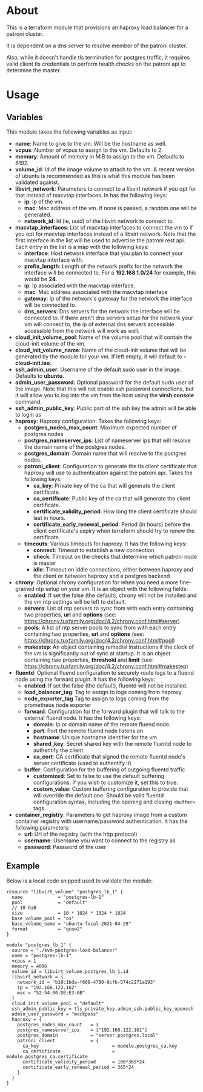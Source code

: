 # About

This is a terraform module that provisions an haproxy load balancer for a patroni cluster.

It is dependent on a dns server to resolve member of the patroni cluster.

Also, while it doesn't handle tls termination for postgres traffic, it requires valid client tls credentials to perform health checks on the patroni api to determine the master.

# Usage

## Variables

This module takes the following variables as input:

- **name**: Name to give to the vm. Will be the hostname as well.
- **vcpus**: Number of vcpus to assign to the vm. Defaults to 2.
- **memory**: Amount of memory in MiB to assign to the vm. Defaults to 8192.
- **volume_id**: Id of the image volume to attach to the vm. A recent version of ubuntu is recommended as this is what this module has been validated against.
- **libvirt_network**: Parameters to connect to a libvirt network if you opt for that instead of macvtap interfaces. In has the following keys:
  - **ip**: Ip of the vm.
  - **mac**: Mac address of the vm. If none is passed, a random one will be generated.
  - **network_id**: Id (ie, uuid) of the libvirt network to connect to.
- **macvtap_interfaces**: List of macvtap interfaces to connect the vm to if you opt for macvtap interfaces instead of a libvirt network. Note that the first interface in the list will be used to advertise the patroni rest api. Each entry in the list is a map with the following keys:
  - **interface**: Host network interface that you plan to connect your macvtap interface with.
  - **prefix_length**: Length of the network prefix for the network the interface will be connected to. For a **192.168.1.0/24** for example, this would be **24**.
  - **ip**: Ip associated with the macvtap interface. 
  - **mac**: Mac address associated with the macvtap interface
  - **gateway**: Ip of the network's gateway for the network the interface will be connected to.
  - **dns_servers**: Dns servers for the network the interface will be connected to. If there aren't dns servers setup for the network your vm will connect to, the ip of external dns servers accessible accessible from the network will work as well.
- **cloud_init_volume_pool**: Name of the volume pool that will contain the cloud-init volume of the vm.
- **cloud_init_volume_name**: Name of the cloud-init volume that will be generated by the module for your vm. If left empty, it will default to **<name>-cloud-init.iso**.
- **ssh_admin_user**: Username of the default sudo user in the image. Defaults to **ubuntu**.
- **admin_user_password**: Optional password for the default sudo user of the image. Note that this will not enable ssh password connections, but it will allow you to log into the vm from the host using the **virsh console** command.
- **ssh_admin_public_key**: Public part of the ssh key the admin will be able to login as
- **haproxy**: Haproxy configuration. Takes the following keys:
  - **postgres_nodes_max_count**: Maximum expected number of postgres nodes
  - **postgres_nameserver_ips**: List of nameserver ips that will resolve the domain name of the postgres nodes.
  - **postgres_domain**: Domain name that will resolve to the postgres nodes.
  - **patroni_client**: Configuration to generate the tls client certificate that haproxy will use to authentication against the patroni api. Takes the following keys:
    - **ca_key**: Private key of the ca that will generate the client certificate.
    - **ca_certificate**: Public key of the ca that will generate the client certificate.
    - **certificate_validity_period**: How long the client certificate should last in hours.
    - **certificate_early_renewal_period**: Period (in hours) before the client certificate's expiry when terraform should try to renew the certificate.
  - **timeouts**: Various timeouts for haproxy. It has the following keys:
    - **connect**: Timeout to establish a new connection
    - **check**: Timeout on the checks that determine which patroni node is master
    - **idle**: Timeout on iddle connections, either between haproxy and the client or between haproxy and a postgres backend
- **chrony**: Optional chrony configuration for when you need a more fine-grained ntp setup on your vm. It is an object with the following fields:
  - **enabled**: If set the false (the default), chrony will not be installed and the vm ntp settings will be left to default.
  - **servers**: List of ntp servers to sync from with each entry containing two properties, **url** and **options** (see: https://chrony.tuxfamily.org/doc/4.2/chrony.conf.html#server)
  - **pools**: A list of ntp server pools to sync from with each entry containing two properties, **url** and **options** (see: https://chrony.tuxfamily.org/doc/4.2/chrony.conf.html#pool)
  - **makestep**: An object containing remedial instructions if the clock of the vm is significantly out of sync at startup. It is an object containing two properties, **threshold** and **limit** (see: https://chrony.tuxfamily.org/doc/4.2/chrony.conf.html#makestep)
- **fluentd**: Optional fluend configuration to securely route logs to a fluend node using the forward plugin. It has the following keys:
  - **enabled**: If set the false (the default), fluentd will not be installed.
  - **load_balancer_tag**: Tag to assign to logs coming from haproxy
  - **node_exporter_tag** Tag to assign to logs coming from the prometheus node exporter
  - **forward**: Configuration for the forward plugin that will talk to the external fluend node. It has the following keys:
    - **domain**: Ip or domain name of the remote fluend node.
    - **port**: Port the remote fluend node listens on
    - **hostname**: Unique hostname identifier for the vm
    - **shared_key**: Secret shared key with the remote fluentd node to authentify the client
    - **ca_cert**: CA certificate that signed the remote fluentd node's server certificate (used to authentify it)
  - **buffer**: Configuration for the buffering of outgoing fluentd traffic
    - **customized**: Set to false to use the default buffering configurations. If you wish to customize it, set this to true.
    - **custom_value**: Custom buffering configuration to provide that will override the default one. Should be valid fluentd configuration syntax, including the opening and closing ```<buffer>``` tags.
- **container_registry**: Parameters to get haproxy image from a custom container registry with username/password authentication. It has the following parameters:
  - **url**: Url of the registry (with the http protocol)
  - **username**: Username you want to connect to the registry as
  - **password**: Password of the user

## Example

Below is a local code snipped used to validate the module:

```
resource "libvirt_volume" "postgres_lb_1" {
  name             = "postgres-lb-1"
  pool             = "default"
  // 10 GiB
  size             = 10 * 1024 * 1024 * 1024
  base_volume_pool = "os"
  base_volume_name = "ubuntu-focal-2021-04-29"
  format           = "qcow2"
}

module "postgres_lb_1" {
  source = "./kvm-postgres-load-balancer"
  name = "postgres-lb-1"
  vcpus = 1
  memory = 4096
  volume_id = libvirt_volume.postgres_lb_1.id
  libvirt_network = {
    network_id = "b10c1bda-f608-4780-9cfb-574c2271a193"
    ip = "192.168.122.162"
    mac = "52:54:00:DE:E3:6B"
  }
  cloud_init_volume_pool = "default"
  ssh_admin_public_key = tls_private_key.admin_ssh.public_key_openssh
  admin_user_password = "mockpass"
  haproxy = {
    postgres_nodes_max_count   = 3
    postgres_nameserver_ips    = ["192.168.122.161"]
    postgres_domain            = "server.postgres.local"
    patroni_client             = {
      ca_key                           = module.postgres_ca.key
      ca_certificate                   = module.postgres_ca.certificate
      certificate_validity_period      = 100*365*24
      certificate_early_renewal_period = 365*24
    }
  }
}
```